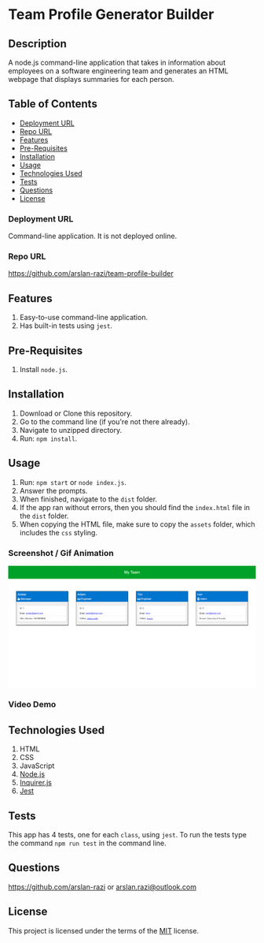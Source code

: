 # Team Profile Generator Builder

## Description
A node.js command-line application that takes in information about employees on a software engineering team and generates an HTML webpage that displays summaries for each person.

## Table of Contents
- [Deployment URL](#Deployment-URL)
- [Repo URL](#Repo-URL)
- [Features](#Features)
- [Pre-Requisites](#Pre-Requisites)
- [Installation](#Installation)
- [Usage](#Usage)
- [Technologies Used](#Technologies-Used)
- [Tests](#Tests)
- [Questions](#Questions)
- [License](#License)

### Deployment URL
Command-line application. It is not deployed online.

### Repo URL
https://github.com/arslan-razi/team-profile-builder

## Features
1. Easy-to-use command-line application.
1. Has built-in tests using `jest`.

## Pre-Requisites
1. Install `node.js`.

## Installation
1. Download or Clone this repository.
1. Go to the command line (if you're not there already).
1. Navigate to unzipped directory.
1. Run: `npm install`.


## Usage
1. Run: `npm start` or `node index.js`.
1. Answer the prompts.
1. When finished, navigate to the `dist` folder.
1. If the app ran without errors, then you should find the `index.html` file in the `dist` folder.
1. When copying the HTML file, make sure to copy the `assets` folder, which includes the `css` styling.

### Screenshot / Gif Animation
![Screenshot / Gif Animation](./assets/screenshot.png)

### Video Demo
<!-- Video Link -->

## Technologies Used
1. HTML
1. CSS
1. JavaScript
1. [Node.js](https://nodejs.org/en/)
1. [Inquirer.js](https://www.npmjs.com/package/inquirer)
1. [Jest](https://www.npmjs.com/package/jest)



## Tests
This app has 4 tests, one for each `class`, using `jest`. To run the tests type the command `npm run test` in the command line.


## Questions
https://github.com/arslan-razi  or  arslan.razi@outlook.com

## License
This project is licensed under the terms of the [MIT](https://opensource.org/licenses/MIT) license.
